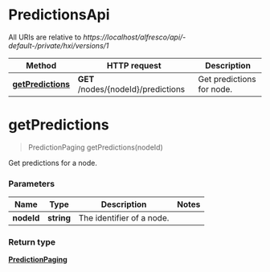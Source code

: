 # PredictionsApi

All URIs are relative to *https://localhost/alfresco/api/-default-/private/hxi/versions/1*

Method | HTTP request | Description
------------- | ------------- | -------------
[**getPredictions**](PredictionsApi.md#getPredictions) | **GET** /nodes/{nodeId}/predictions | Get predictions for node.

<a name="getPredictions"></a>
# **getPredictions**
> PredictionPaging getPredictions(nodeId)

Get predictions for a node.

### Parameters

Name | Type | Description  | Notes
------------- | ------------- | ------------- | -------------
 **nodeId** | **string**| The identifier of a node. |

### Return type

[**PredictionPaging**](PredictionPaging.md)
